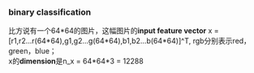 ### binary classification <br>
比方说有一个64\*64的图片，这幅图片的<b>input feature vector</b> x = \[r1,r2...r(64\*64),g1,g2...g(64\*64),b1,b2...b(64\*64)]^T, rgb分别表示red，green，blue；<br>
x的<b>dimension</b>是n_x = 64\*64\*3 = 12288
